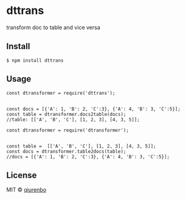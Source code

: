 # dttrans
transform doc to table and vice versa
## Install
```
$ npm install dttrans
```

## Usage
```
const dtransformer = require('dttrans');


const docs = [{'A': 1, 'B': 2, 'C':3}, {'A': 4, 'B': 3, 'C':5}];
const table = dtransformer.docs2table(docs);
//table: [['A', 'B', 'C'], [1, 2, 3], [4, 3, 5]];
```

```
const dtransformer = require('dtransformer');


const table =  [['A', 'B', 'C'], [1, 2, 3], [4, 3, 5]];
const docs = dtransformer.table2docs(table);
//docs = [{'A': 1, 'B': 2, 'C':3}, {'A': 4, 'B': 3, 'C':5}];
```

## License
MIT © [qiurenbo](https://www.imwhite.com.cn/)